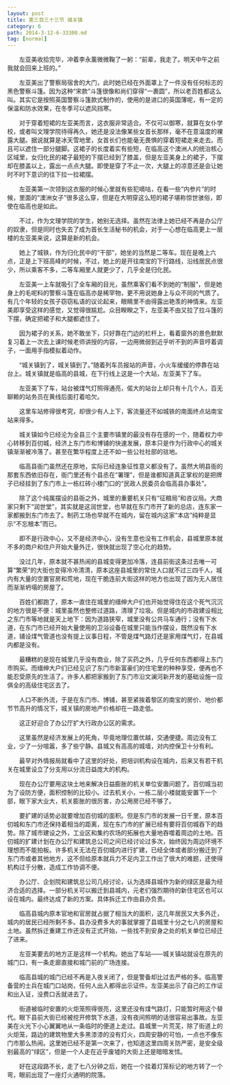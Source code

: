 ```yaml
---
layout: post
title: 第三百三十三节 城关镇
category: 6
path: 2014-3-12-6-33300.md
tag: [normal]
---
```


　　左亚美收拾完毕，冲着李永薰微微鞠了一躬：“前辈，我走了。明天中午之前我就会回来上班的。”

　　左亚美出了警察局宿舍的大门，此时她已经在外面罩上了一件没有任何标志的黑色警察斗篷。因为这种“宋款”斗篷很像和尚们穿得“一裹圆”，所以老百姓都这么叫。其实它是按照英国警察斗篷款式制作的，使用的是进口的英国薄呢，有一定的保温和防水效果，在冬季可以遮风挡寒。

　　对于穿着短裙的左亚美而言，这衣服非常适合。不仅可以御寒，就算在女仆学校，或者叫文理学院待得再久，她还是没法像某些女首长那样，毫不在意温度的裸露大腿。据说就算是冰天雪地里，女首长们也能毫无畏惧的穿着短裙走来走去。而且可以遮住一部分腿脚。这裙子的长度着实有些短，在临高这个澳洲人的统治核心区域里，女归化民的裙子最短的下摆已经到了膝盖，但是左亚美身上的裙子，下摆却在膝盖以上，露出一点点大腿。即使是穿了不止一次，大腿上的凉意还是会让她时不时下意识的往下拉一拉裙摆。

　　左亚美第一次领到这衣服的时候心里就有些犯嘀咕，在看一些“内参片”的时候，里面的“澳洲女子”很多这么穿，但是在大明穿这么短的裙子堪称惊世骇俗，即使在临高也是如此。

　　不过，作为文理学院的学生，她别无选择。虽然在法律上她已经不再是办公厅的奴隶，但是同时也失去了成为首长生活秘书的机会，对于一心想在临高更上一层楼的左亚美来说，这算是新的机会。

　　她上了城铁，作为归化民中的“干部”，她坐的当然是二等车。现在是晚上六点，正是上下班高峰的时候，不过，她上的是开往南宝的下行路线，沿线居民点很少，所以乘客不多，二等车厢里人就更少了，几乎全是归化民。

　　左亚美一上车就吸引了全车厢的目光，虽然乘客们看不到她的“制服”，但是她身上的毛呢料的警察斗篷在临高亦是稀罕物，更不用说她身上与众不同的气质了。有几个年轻的女孩子窃窃私语的议论起来，眼睛里不由得露出艳羡的神情来。左亚美即享受这样的感觉，又觉得很尴尬。众目睽睽之下，左亚美不由又拉了拉斗篷的下摆，确定把裙子和大腿都遮住了。

　　因为裙子的关系，她不敢坐下，只好靠在门边的栏杆上，看着窗外的景色默默复习着上一次去上课时候老师讲授的内容，一边用微弱到近乎听不到的声音哼着调子，一面用手指模拟着动作。

　　“城关镇到了，城关镇到了。”随着列车员报站的声音，小火车缓缓的停靠在站台上。城关镇就是临高的县城，在下行线上这是一个大站，左亚美下了车。

　　左亚美下了车，站台被煤气灯照得通亮，偌大的站台上却只有十几个人，百无聊赖的站务员在黄线后面打着哈欠。

　　这里车站修得很考究，却很少有人上下，客流量还不如城铁的南面终点站南宝站来得多。

　　城关镇如今已经沦为全县三个主要市镇里的最没有存在感的一个，随着权力中心转移到百仞城，经济上东门市和博铺的快速发展，原本只是作为行政中心的城关镇渐渐被冷落了。甚至在繁华程度上还不如一些公社社部的驻地。

　　临高县衙门虽然还在原地，实际已经连象征性意义都没有了。虽然大明县衙的那套东西依旧存在，衙门里还有个县丞在“署理”，但是谁都知道真正掌权的是把牌子已经挂到了东门市上一栋红砖小楼门口的“民政人民委员会临高县办事处”。

　　除了这个纯属摆设的县衙之外，城里的重要机关只有“征粮局”和咨议局。大商家只剩下“润世堂”，其实就是这润世堂，也早就在东门市开了新的总店，连东家一家都搬到东门市去了。制药工场也早就不在城内，留在城内这家“本店”纯粹是显示“不忘根本”而已。

　　即不是行政中心，又不是经济中心，没有生意也没有工作机会，县城里原本就不多的商户和住户开始大量外迁，很快就出现了空心化的趋势。

　　没过几年，原本就不甚热闹的县城变得更加冷落，连县前街这条过去唯一可算“繁荣”的大街也变得冷冷清清，原本这座县城里的常住人口就不过三四千人，城内有大量的空置官房和荒地，现在干脆连前大街这样的地方也出现了因为无人居住而渐渐坍塌的房屋了。

　　百姓们都跑了，原本一直住在城里的缙绅大户们也开始觉得住在这个死气沉沉的地方很是不便：城里虽然也整修过道路，清理了垃圾。但是城内的市政建设相比之东门市等地就是天上地下：因为道路狭窄，城里没有公共马车通行；没有下水道，在东门市已经开始大量使用的卫浴设备在城里只能当作摆设，既然没有下水道，铺设煤气管道也没有提上议事日程，不管是煤气路灯还是家用煤气灯，在县城内都是没有。

　　最糟糕的是现在城里几乎没有商业，除了买药之外，几乎任何东西都得上东门市购买。而缙绅大户们已经见识了东门市新富豪们的住宅里的种种享受，便再也不能忍受原先的生活了。许多人都把家搬到了东门市沿文澜河新开发的基础设施一应俱全的高级住宅区去了。

　　人口不断外流，于是在东门市、博铺，甚至紧挨着黎区的南宝的房价、地价都节节高升的情况下，城关镇的房地产价格却在一路走低。

　　这正好迎合了办公厅扩大行政办公区的需求。

　　这里虽然是经济发展上的死角，毕竟地理位置优越，交通便捷。周边没有工业，少了一分喧嚣，多了些宁静。县城又有高高的城墙，对内控保卫十分有利。

　　最早对外情报局就看中了这里的好处，把培训机构设在城内，后来又有若干机关在城里设立了分支用以分流日益庞大的机构。

　　现在办公厅要用这块土地来解决日益膨胀的机关单位安置问题了。百仞城当初为了设防方便，面积控制的比较小。过去机关小，一栋二层小楼就能安置下一个部，眼下家大业大，机关膨胀的很厉害，办公用房已经不够了。

　　要扩建的话势必就要增加百仞城的面积。但是东门市的发展一日千里，原本百仞城和东门市还保持着相当的距离，现在东门市的扩展已经有要将百仞城吞下的趋势。除了城市建设之外，工业区和集约农场的拓展也大量地吞噬着周边的土地。百仞城的扩建计划在办公厅和建筑总公司之间已经讨论过多次，始终因为周边环境不理想而不能拍板。许多机关无法在百仞城内进行扩建，已经全体或者部分搬迁到了东门市或者其他地方，这不但给原本就兵力不足内卫工作出了很大的难题，还使得机构过于分散，造成工作协调不便。

　　办公厅、企划院和建筑总公司几经讨论，认为选择县城作为新的绿区是最为经济合适的选择。一部分机关可以搬迁到县城内，元老们强烈期待的新住宅区也可以设在城内。最终达成了新的方案。具体拆迁工作由县办负责。

　　临高县城内原本官地和官房就占据了相当大的面积，这几年居民又大多外迁，城内的居民已经所剩不多。县办没费多大的事就掌握了县城里十分之七八的房屋和土地。虽然拆迁重建工作还没有正式开始，一些找不到安身之处的机关单位已经迁了进来。

　　左亚美要去的地方正是这样一个机构。她出了车站——城关镇站就设在原先的城门口，有一条走廊直接和城门前的广场连接。

　　临高县城的城门已经不再是入夜关闭了，但是警备却比过去严格的多。临高警备营的士兵在城门口站岗，任何人出入都得出示证件。左亚美出示了自己的工作证和出入证，没费口舌就进去了。

　　街道被临时安置的火炬笼照得很亮，这里还没有煤气路灯，只能暂时用这个替代。眼下县前大街已经被挖开修筑下水道，没有夜间照明的话很容易出事故。左亚美在火光下小心翼翼地从一条临时的便道上走过。县城里一片荒芜，除了街道上的火炬笼，路边的建筑物里大多黑漆漆的没有灯火，四周安静的可怕，一点也不像东门市那么热闹。这里她已经不是第一次来了，也知道这里四周关防严密，是安全级别最高的“绿区”，但是一个人走在近乎废墟的大街上还是暗暗发怵。

　　好在这段路不长，走了七八分钟之后，她在一个挂着灯笼标记的地方转了一个弯，眼前出现了一座灯火通明的院落。
